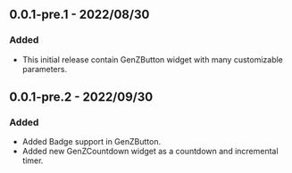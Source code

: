 ## 0.0.1-pre.1 - 2022/08/30

### Added

* This initial release contain GenZButton widget with many customizable parameters.

## 0.0.1-pre.2 - 2022/09/30

### Added

* Added Badge support in GenZButton.
* Added new GenZCountdown widget as a countdown and incremental timer.